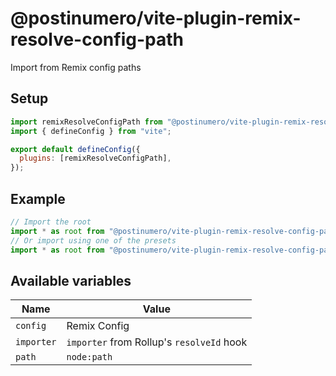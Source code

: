 # @postinumero/vite-plugin-remix-resolve-config-path

Import from Remix config paths

## Setup

```js
import remixResolveConfigPath from "@postinumero/vite-plugin-remix-resolve-config-path";
import { defineConfig } from "vite";

export default defineConfig({
  plugins: [remixResolveConfigPath],
});
```

## Example

```js
// Import the root
import * as root from "@postinumero/vite-plugin-remix-resolve-config-path/resolve/${path.join(config.appDirectory, config.routes.root.file)}";
// Or import using one of the presets
import * as root from "@postinumero/vite-plugin-remix-resolve-config-path/resolve/preset/root";
```

## Available variables

| Name       | Value                                     |
| ---------- | ----------------------------------------- |
| `config`   | Remix Config                              |
| `importer` | `importer` from Rollup's `resolveId` hook |
| `path`     | `node:path`                               |
